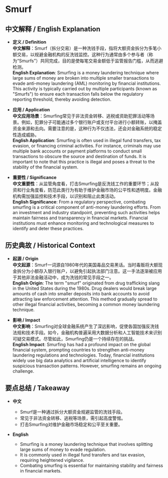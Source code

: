 # Smurf

## 中文解释 / English Explanation

* **定义 / Definition**  
  **中文解释**：Smurf（拆分交易）是一种洗钱手段，指将大额资金拆分为多笔小额交易，以规避金融机构的反洗钱监控。这种行为通常由多个参与者（称为“Smurfs”）共同完成，目的是使每笔交易金额低于监管报告门槛，从而逃避检测。  
  **English Explanation**: Smurfing is a money laundering technique where large sums of money are broken into multiple smaller transactions to evade anti-money laundering (AML) monitoring by financial institutions. This activity is typically carried out by multiple participants (known as "Smurfs") to ensure each transaction falls below the regulatory reporting threshold, thereby avoiding detection.

* **应用 / Application**  
  **中文应用场景**：Smurfing常见于非法资金转移、逃税或资助犯罪活动等场景。例如，犯罪分子可能通过多个银行账户或支付平台进行小额转账，以掩盖资金来源和去向。需要注意的是，这种行为不仅违法，还会对金融系统的稳定性造成威胁。  
  **English Application**: Smurfing is often used in illegal fund transfers, tax evasion, or financing criminal activities. For instance, criminals may use multiple bank accounts or payment platforms to conduct small transactions to obscure the source and destination of funds. It is important to note that this practice is illegal and poses a threat to the stability of the financial system.

* **重要性 / Significance**  
  **中文重要性**：从监管角度看，打击Smurfing是反洗钱工作的重要环节；从投资和行业角度看，防范此类行为有助于维护金融市场的公平性和透明度。金融机构需加强监控和技术手段，以识别和阻止此类活动。  
  **English Significance**: From a regulatory perspective, combating smurfing is a critical component of anti-money laundering efforts. From an investment and industry standpoint, preventing such activities helps maintain fairness and transparency in financial markets. Financial institutions must enhance monitoring and technological measures to identify and deter these practices.

## 历史典故 / Historical Context

* **起源 / Origin**  
  **中文起源**：Smurf一词源自1980年代的美国毒品交易黑话。当时毒贩将大额现金拆分为小额存入银行账户，以避免引起执法部门注意。这一手法逐渐被应用于其他非法金融活动中，成为洗钱的常见手段之一。  
  **English Origin**: The term "smurf" originated from drug trafficking slang in the United States during the 1980s. Drug dealers would break large amounts of cash into smaller deposits into bank accounts to avoid attracting law enforcement attention. This method gradually spread to other illegal financial activities, becoming a common money laundering technique.

* **影响 / Impact**  
  **中文影响**：Smurfing对全球金融系统产生了深远影响，促使各国加强反洗钱法规和技术手段。如今，金融机构普遍采用大数据分析和人工智能技术来识别可疑交易模式。尽管如此，Smurfing仍是一个持续存在的挑战。  
  **English Impact**: Smurfing has had a profound impact on the global financial system, prompting countries to strengthen anti-money laundering regulations and technologies. Today, financial institutions widely use big data analytics and artificial intelligence to identify suspicious transaction patterns. However, smurfing remains an ongoing challenge.

## 要点总结 / Takeaway

* **中文**  
  - Smurf是一种通过拆分大额资金规避监管的洗钱手段。  
  - 常见于非法资金转移、逃税等场景，需引起高度警惕。  
  - 打击Smurfing对维护金融市场稳定和公平至关重要。

* **English**  
  - Smurfing is a money laundering technique that involves splitting large sums of money to evade regulation.  
  - It is commonly used in illegal fund transfers and tax evasion, requiring heightened vigilance.  
  - Combating smurfing is essential for maintaining stability and fairness in financial markets.